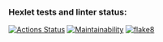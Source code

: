 ### Hexlet tests and linter status:
[![Actions Status](https://github.com/kupaysinovsf/python-project-lvl1/workflows/hexlet-check/badge.svg)](https://github.com/kupaysinovsf/python-project-lvl1/actions)
[![Maintainability](https://api.codeclimate.com/v1/badges/a99a88d28ad37a79dbf6/maintainability)](https://codeclimate.com/github/codeclimate/codeclimate/maintainability)
[![flake8](https://github.com/kupaysinovsf/python-project-lvl1/workflows/flake8/badge.svg)](https://github.com/kupaysinovsf/python-project-lvl1/actions)
